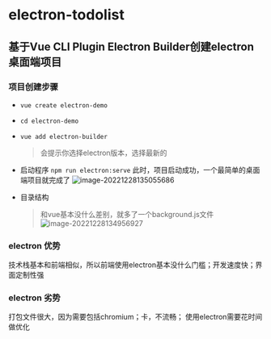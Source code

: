 # electron-todolist

## 基于Vue CLI Plugin Electron Builder创建electron桌面端项目

### 项目创建步骤
- `vue create electron-demo`
- `cd electron-demo`
- `vue add electron-builder`
  > 会提示你选择electron版本，选择最新的

- 启动程序 `npm run electron:serve`
此时，项目启动成功，一个最简单的桌面端项目就完成了
![image-20221228135055686](https://liuxueji.oss-cn-guangzhou.aliyuncs.com/img/image-20221228135055686.png)

- 目录结构
  > 和vue基本没什么差别，就多了一个background.js文件
  ![image-20221228134956927](https://liuxueji.oss-cn-guangzhou.aliyuncs.com/img/image-20221228134956927.png)

### electron 优势
技术栈基本和前端相似，所以前端使用electron基本没什么门槛；开发速度快；界面定制性强

### electron 劣势
打包文件很大，因为需要包括chromium；卡，不流畅；
使用electron需要花时间做优化